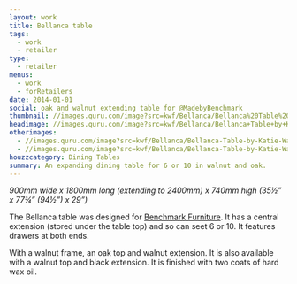 ```yaml
---
layout: work
title: Bellanca table
tags:
  - work
  - retailer
type:
  - retailer
menus:
  - work
  - forRetailers
date: 2014-01-01
social: oak and walnut extending table for @MadebyBenchmark
thumbnail: //images.quru.com/image?src=kwf/Bellanca/Bellanca%20Table%20by%20Katie%20Walker%20(Extended).jpg&width=175&height=175&right=0.54375&top=0.17925
headimage: //images.quru.com/image?src=kwf/Bellanca/Bellanca+Table+by+Katie+Walker+%28Extended%29.jpg
otherimages:
  - //images.quru.com/image?src=kwf/Bellanca/Bellanca-Table-by-Katie-Walker.jpg&left=0.17813&right=0.84375
  - //images.quru.com/image?src=kwf/Bellanca/Bellanca-Table-by-Katie-Walker-end-shot.jpg&right=0.75625&left=0.25313
houzzcategory: Dining Tables
summary: An expanding dining table for 6 or 10 in walnut and oak.
---
```


_900mm wide x 1800mm long (extending to 2400mm) x 740mm high (35&frac12;&rdquo; x  77&frac34;&rdquo; (94&frac12;&rdquo;) x 29&rdquo;)_  

The Bellanca table was designed for [Benchmark Furniture](/retailers/benchmark). It has a central extension (stored under the table top) and so can seet 6 or 10. It features drawers at both ends.

With a walnut frame, an oak top and walnut extension.  It is also available with a walnut top and black extension. It is finished with two coats of hard wax oil.
